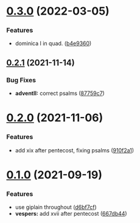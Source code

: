 # [0.3.0](https://github.com/St-Josephs-Gateshead/SundayVespers/compare/v0.2.1...v0.3.0) (2022-03-05)


### Features

* dominica I in quad. ([b4e9360](https://github.com/St-Josephs-Gateshead/SundayVespers/commit/b4e9360e21bfa3dcb84910b082c36710e69c6a20))

## [0.2.1](https://github.com/St-Josephs-Gateshead/SundayVespers/compare/v0.2.0...v0.2.1) (2021-11-14)


### Bug Fixes

* **adventII:** correct psalms ([87759c7](https://github.com/St-Josephs-Gateshead/SundayVespers/commit/87759c777480ddbec265b1cffa8056d93bd90d31))

# [0.2.0](https://github.com/St-Josephs-Gateshead/SundayVespers/compare/v0.1.2...v0.2.0) (2021-11-06)


### Features

* add xix after pentecost, fixing psalms ([910f2a1](https://github.com/St-Josephs-Gateshead/SundayVespers/commit/910f2a11ac7c5057cbaba10913f3cf6751596153))

# [0.1.0](https://github.com/St-Josephs-Gateshead/SundayVespers/compare/v0.0.13...v0.1.0) (2021-09-19)


### Features

* use giplain throughout ([d6bf7cf](https://github.com/St-Josephs-Gateshead/SundayVespers/commit/d6bf7cf369a4c72c0b4fe952619b8c862d9676d5))
* **vespers:** add xvii after pentecost ([667db44](https://github.com/St-Josephs-Gateshead/SundayVespers/commit/667db449ced4c340660fa862600019c8e80c60f3))
